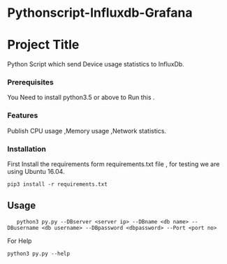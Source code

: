 # Pythonscript-Influxdb-Grafana

# Project Title

Python Script which send Device usage statistics to InfluxDb.

### Prerequisites

You Need to install python3.5 or above to Run this .

### Features

Publish CPU usage ,Memory usage ,Network statistics.

### Installation 

First Install the requirements form requirements.txt file , for testing we are using Ubuntu 16.04.

```
pip3 install -r requirements.txt
```
## Usage

```
   python3 py.py --DBserver <server ip> --DBname <db name> --DBusername <db username> --DBpassword <dbpassword> --Port <port no>
```

For Help

```
python3 py.py --help

```
